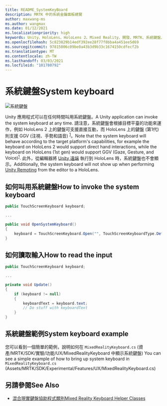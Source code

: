 ```yaml
---
title: README_SystemKeyBoard
description: MRTK 中的系統金鑰面板總覽
author: maxwang-ms
ms.author: wangmax
ms.date: 01/12/2021
ms.localizationpriority: high
keywords: Unity、HoloLens、HoloLens 2、Mixed Reality、開發、MRTK、系統鍵盤、
ms.openlocfilehash: 5c823829b14edf392ee28f77f8bba4a451ee5d69
ms.sourcegitcommit: 97815006c09be0a43b3d9b33c1674150cdfecf2b
ms.translationtype: MT
ms.contentlocale: zh-TW
ms.lasthandoff: 03/03/2021
ms.locfileid: "101780792"
---
```

# <a name="system-keyboard"></a><span data-ttu-id="c8c03-104">系統鍵盤</span><span class="sxs-lookup"><span data-stu-id="c8c03-104">System keyboard</span></span>

![系統鍵盤](Images/SystemKeyboard/MRTK_SystemKeyboard_Main.png)

<span data-ttu-id="c8c03-106">Unity 應用程式可以在任何時間叫用系統鍵盤。</span><span class="sxs-lookup"><span data-stu-id="c8c03-106">A Unity application can invoke the system keyboard at any time.</span></span> <span data-ttu-id="c8c03-107">請注意，系統鍵盤會根據目標平臺的功能來運作，例如 HoloLens 2 上的鍵盤可支援直接互動，而 HoloLens 上的鍵盤 (第1代) 則支援 GGV (注視、手勢和語音) <sup>[1](https://docs.microsoft.com/windows/mixed-reality/gaze)</sup>。</span><span class="sxs-lookup"><span data-stu-id="c8c03-107">Note that the system keyboard will behave according to the target platform's capabilities, for example the keyboard on HoloLens 2 would support direct hand interactions, while the keyboard on HoloLens (1st gen) would support GGV (Gaze, Gesture, and Voice)<sup>[1](https://docs.microsoft.com/windows/mixed-reality/gaze)</sup>.</span></span> <span data-ttu-id="c8c03-108">此外，從編輯器將 [Unity 遠端](Tools/HolographicRemoting.md) 執行到 HoloLens 時，系統鍵盤也不會顯示。</span><span class="sxs-lookup"><span data-stu-id="c8c03-108">Additionally, the system keyboard will not show up when performing [Unity Remoting](Tools/HolographicRemoting.md) from the editor to a HoloLens.</span></span>

## <a name="how-to-invoke-the-system-keyboard"></a><span data-ttu-id="c8c03-109">如何叫用系統鍵盤</span><span class="sxs-lookup"><span data-stu-id="c8c03-109">How to invoke the system keyboard</span></span>

```c#
public TouchScreenKeyboard keyboard;

...

public void OpenSystemKeyboard()
{
    keyboard = TouchScreenKeyboard.Open("", TouchScreenKeyboardType.Default, false, false, false, false);
}
```

## <a name="how-to-read-the-input"></a><span data-ttu-id="c8c03-110">如何讀取輸入</span><span class="sxs-lookup"><span data-stu-id="c8c03-110">How to read the input</span></span>

```c#
public TouchScreenKeyboard keyboard;

...

private void Update()
{
    if (keyboard != null)
    {
        keyboardText = keyboard.text;
        // Do stuff with keyboardText
    }
}
```

## <a name="system-keyboard-example"></a><span data-ttu-id="c8c03-111">系統鍵盤範例</span><span class="sxs-lookup"><span data-stu-id="c8c03-111">System keyboard example</span></span>

<span data-ttu-id="c8c03-112">您可以看到一個簡單的範例，說明如何在 `MixedRealityKeyboard.cs` (資產/MRTK/SDK/實驗/功能/UX/MixedRealityKeyboard 中顯示系統鍵盤) </span><span class="sxs-lookup"><span data-stu-id="c8c03-112">You can see a simple example of how to bring up system keyboard in `MixedRealityKeyboard.cs` (Assets/MRTK/SDK/Experimental/Features/UX/MixedRealityKeyboard.cs)</span></span>

## <a name="see-also"></a><span data-ttu-id="c8c03-113">另請參閱</span><span class="sxs-lookup"><span data-stu-id="c8c03-113">See Also</span></span>

- [<span data-ttu-id="c8c03-114">混合現實鍵盤協助程式類別</span><span class="sxs-lookup"><span data-stu-id="c8c03-114">Mixed Reality Keyboard Helper Classes</span></span>](Experimental/MixedRealityKeyboard/README_MixedRealityKeyboard.md)
